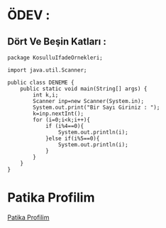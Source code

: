 # ÖDEV : 
## Dört Ve Beşin Katları :

```
package KosulluIfadeOrnekleri;

import java.util.Scanner;

public class DENEME {
    public static void main(String[] args) {
        int k,i;
        Scanner inp=new Scanner(System.in);
        System.out.print("Bir Sayı Giriniz : ");
        k=inp.nextInt();
        for (i=0;i<k;i++){
            if (i%4==0){
                System.out.println(i);
            }else if(i%5==0){
                System.out.println(i);
            }
        }
    }
}
```
# Patika Profilim
<a href='https://academy.patika.dev/profile'><u>Patika Profilim</u></a>
